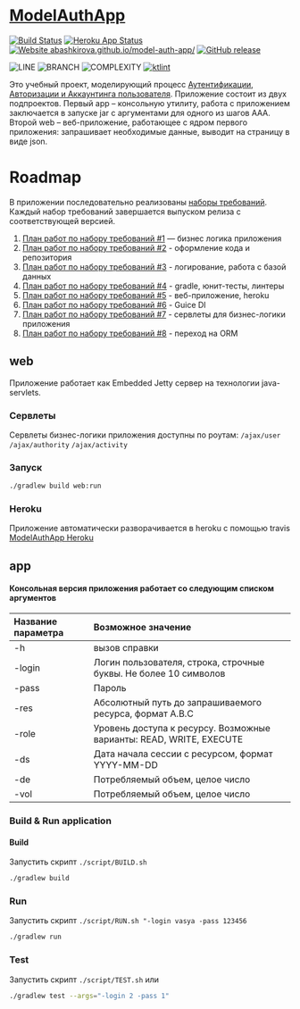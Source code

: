 # [ModelAuthApp](https://abashkirova.github.io/model-auth-app/)
[![Build Status](https://travis-ci.org/ABashkirova/model-auth-app.svg?branch=master)](https://travis-ci.org/ABashkirova/model-auth-app) 
[![Heroku App Status](http://heroku-shields.herokuapp.com/model-auth-app)](https://model-auth-app.herokuapp.com)
[![Website abashkirova.github.io/model-auth-app/](https://img.shields.io/website-up-down-green-red/https/abashkirova.github.io/model-auth-app/.svg)](https://abashkirova.github.io/model-auth-app/)
[![GitHub release](https://img.shields.io/github/release/ABashkirova/model-auth-app.svg)](https://GitHub.com/ABashkirova/model-auth-app/releases/)

![LINE](https://img.shields.io/badge/line--coverage-94%25-brightgreen.svg)
![BRANCH](https://img.shields.io/badge/branch--coverage-89%25-brightgreen.svg)
![COMPLEXITY](https://img.shields.io/badge/complexity-1,69-brightgreen.svg)
[![ktlint](https://img.shields.io/badge/code%20style-%E2%9D%A4-FF4081.svg)](https://ktlint.github.io/)

Это учебный проект, моделирующий процесс [Аутентификации, Авторизации и Аккаунтинга пользователя](https://ru.wikipedia.org/wiki/AAA_(информационная_безопасность)).
Приложение состоит из двух подпроектов. Первый app – консольную утилиту, работа с приложением заключается в запуске jar с аргументами для одного из шагов AAA. 
Второй web – веб-приложение, работающее с ядром первого приложения: запрашивает необходимые данные, выводит на страницу в виде json.

# Roadmap
В приложении последовательно реализованы [наборы требований](./docs/Requirements.md).
Каждый набор требований завершается выпуском релиза с соответствующей версией. 

1. [План работ по набору требований #1](./docs/Roadmap1.md) — бизнес логика приложения
2. [План работ по набору требований #2](./docs/Roadmap2.md) - оформление кода и репозитория
3. [План работ по набору требований #3](./docs/Roadmap3.md) - логирование, работа с базой данных
4. [План работ по набору требований #4](./docs/Roadmap4.md) - gradle, юнит-тесты, линтеры
5. [План работ по набору требований #5](./docs/Roadmap5.md) - веб-приложение, heroku
6. [План работ по набору требований #6](./docs/Roadmap6.md) - Guice DI
7. [План работ по набору требований #7](./docs/Roadmap7.md) - сервлеты для бизнес-логики приложения
8. [План работ по набору требований #8](./docs/Roadmap8.md) - переход на ORM

## web
Приложение работает как Embedded Jetty сервер на технологии java-servlets. 
### Сервлеты
Сервлеты бизнес-логики приложения доступны по роутам:
`/ajax/user`
`/ajax/authority`
`/ajax/activity`

### Запуск
```bash
./gradlew build web:run
```

### Heroku
Приложение автоматически разворачивается в heroku с помощью travis  
[ModelAuthApp Heroku](https://model-auth-app.herokuapp.com)

## app
#### Консольная версия приложения работает со следующим списком аргументов

| Название параметра | Возможное значение |
|:---|:---|
|-h | вызов справки|
|-login | Логин пользователя, строка, строчные буквы. Не более 10 символов |
|-pass | Пароль |
|-res | Абсолютный путь до запрашиваемого ресурса, формат A.B.C |
|-role | Уровень доступа к ресурсу. Возможные варианты: READ, WRITE, EXECUTE |
|-ds| Дата начала сессии с ресурсом, формат YYYY-MM-DD |
|-de | Потребляемый объем, целое число |
|-vol | Потребляемый объем, целое число |

### Build & Run application
#### Build 
Запустить скрипт `./script/BUILD.sh`
```bash
./gradlew build
```

### Run 
Запустить скрипт `./script/RUN.sh "-login vasya -pass 123456`
```bash
./gradlew run
```

### Test
Запустить скрипт `./script/TEST.sh`
или
```bash
./gradlew test --args="-login 2 -pass 1"
```
